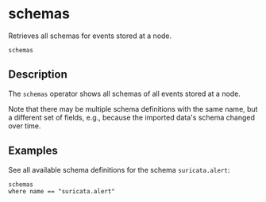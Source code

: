 # schemas

Retrieves all schemas for events stored at a node.

```tql
schemas
```

## Description

The `schemas` operator shows all schemas of all events stored at a node.

Note that there may be multiple schema definitions with the same name, but a
different set of fields, e.g., because the imported data's schema changed over
time.

## Examples

See all available schema definitions for the schema `suricata.alert`:

```tql
schemas
where name == "suricata.alert"
```
